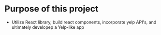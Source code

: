 # Purpose of this project

* Utilize React library, build react components, incorporate yelp API's, and ultimately developep a Yelp-like app
